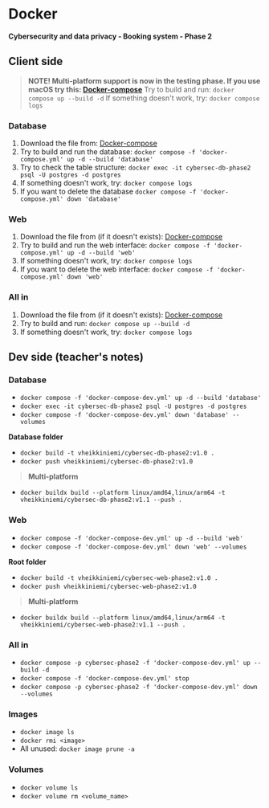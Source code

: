 # Docker

**Cybersecurity and data privacy - Booking system - Phase 2**

## Client side

> **NOTE! Multi-platform support is now in the testing phase. If you use macOS try this: [Docker-compose](https://raw.githubusercontent.com/vheikkiniemi/animated-waddle/refs/heads/main/Booking%20system/Phase%202/Ver1/docker-compose-multi.yml)**
> Try to build and run: `docker compose up --build -d`
>  If something doesn't work, try: `docker compose logs`

### Database

1. Download the file from: [Docker-compose](https://raw.githubusercontent.com/vheikkiniemi/animated-waddle/refs/heads/main/Booking%20system/Phase%202/Ver1/docker-compose.yml)
2. Try to build and run the database: `docker compose -f 'docker-compose.yml' up -d --build 'database'`
3. Try to check the table structure: `docker exec -it cybersec-db-phase2 psql -U postgres -d postgres`
4. If something doesn't work, try: `docker compose logs`
5. If you want to delete the database `docker compose -f 'docker-compose.yml' down 'database'`

### Web

1. Download the file from (if it doesn't exists): [Docker-compose](https://raw.githubusercontent.com/vheikkiniemi/animated-waddle/refs/heads/main/Booking%20system/Phase%202/Ver1/docker-compose.yml)
2. Try to build and run the web interface: `docker compose -f 'docker-compose.yml' up -d --build 'web'`
3. If something doesn't work, try: `docker compose logs`
4. If you want to delete the web interface: `docker compose -f 'docker-compose.yml' down 'web'`

### All in

1. Download the file from (if it doesn't exists): [Docker-compose](https://raw.githubusercontent.com/vheikkiniemi/animated-waddle/refs/heads/main/Booking%20system/Phase%202/Ver1/docker-compose.yml)
2. Try to build and run: `docker compose up --build -d`
3. If something doesn't work, try: `docker compose logs`

## Dev side (teacher's notes)

### Database

- `docker compose -f 'docker-compose-dev.yml' up -d --build 'database'`
- `docker exec -it cybersec-db-phase2 psql -U postgres -d postgres`
- `docker compose -f 'docker-compose-dev.yml' down 'database' --volumes`

**Database folder**

- `docker build -t vheikkiniemi/cybersec-db-phase2:v1.0 .`
- `docker push vheikkiniemi/cybersec-db-phase2:v1.0`

> **Multi-platform**
- `docker buildx build --platform linux/amd64,linux/arm64 -t vheikkiniemi/cybersec-db-phase2:v1.1 --push .`

### Web
- `docker compose -f 'docker-compose-dev.yml' up -d --build 'web'`
- `docker compose -f 'docker-compose-dev.yml' down 'web' --volumes`

**Root folder**
- `docker build -t vheikkiniemi/cybersec-web-phase2:v1.0 .`
- `docker push vheikkiniemi/cybersec-web-phase2:v1.0`

> **Multi-platform**
- `docker buildx build --platform linux/amd64,linux/arm64 -t vheikkiniemi/cybersec-web-phase2:v1.1 --push .`

### All in
- `docker compose -p cybersec-phase2 -f 'docker-compose-dev.yml' up --build -d`
- `docker compose -f 'docker-compose-dev.yml' stop`
- `docker compose -p cybersec-phase2 -f 'docker-compose-dev.yml' down --volumes`

### Images
- `docker image ls`
- `docker rmi <image>`
- All unused: `docker image prune -a`

### Volumes
- `docker volume ls`
- `docker volume rm <volume_name>`
